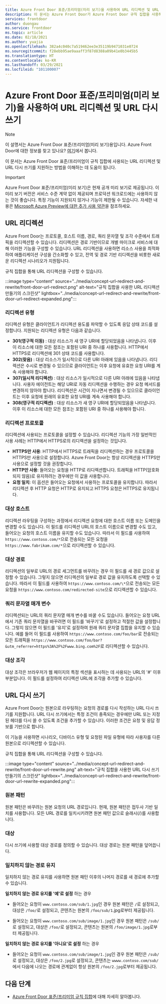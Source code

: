```yaml
---
title: Azure Front Door 표준/프리미엄(미리 보기)을 사용하여 URL 리디렉션 및 URL 다시 쓰기
description: 이 문서는 Azure Front Door가 Azure Front Door 규칙 집합을 사용하여 URL 리디렉션 및 URL 다시 쓰기를 지원하는 방법을 이해하는 데 도움이 됩니다.
services: frontdoor
author: duongau
ms.service: frontdoor
ms.topic: article
ms.date: 02/18/2021
ms.author: yuajia
ms.openlocfilehash: 382a4c040c7a519462ee3e35119b9471031e0724
ms.sourcegitcommit: f28ebb95ae9aaaff3f87d8388a09b41e0b3445b5
ms.translationtype: HT
ms.contentlocale: ko-KR
ms.lasthandoff: 03/29/2021
ms.locfileid: "101100007"
---
```

# <a name="url-redirect-and-url-rewrite-with-azure-front-door-standardpremium-preview"></a>Azure Front Door 표준/프리미엄(미리 보기)을 사용하여 URL 리디렉션 및 URL 다시 쓰기

> [!Note]
> 이 설명서는 Azure Front Door 표준/프리미엄(미리 보기)용입니다. Azure Front Door에 대한 정보를 찾고 있나요? [여기](../front-door-overview.md)에서 봅니다.

이 문서는 Azure Front Door 표준/프리미엄이 규칙 집합에 사용되는 URL 리디렉션 및 URL 다시 쓰기를 지원하는 방법을 이해하는 데 도움이 됩니다.

> [!IMPORTANT]
> Azure Front Door 표준/프리미엄(미리 보기)은 현재 공개 미리 보기로 제공됩니다.
> 이 미리 보기 버전은 서비스 수준 계약 없이 제공되며 프로덕션 워크로드에는 사용하지 않는 것이 좋습니다. 특정 기능이 지원되지 않거나 기능이 제한될 수 있습니다.
> 자세한 내용은 [Microsoft Azure Preview에 대한 추가 사용 약관](https://azure.microsoft.com/support/legal/preview-supplemental-terms/)을 참조하세요.

## <a name="url-redirect"></a>URL 리디렉션

Azure Front Door는 프로토콜, 호스트 이름, 경로, 쿼리 문자열 및 조각 수준에서 트래픽을 리디렉션할 수 있습니다. 리디렉션은 경로 기반이므로 개별 마이크로 서비스에 대해 이러한 기능을 구성할 수 있습니다. URL 리디렉션을 사용하면 리소스 사용을 최적화하여 애플리케이션 구성을 간소화할 수 있고, 전역 및 경로 기반 리디렉션을 비롯한 새로운 리디렉션 시나리오가 지원됩니다.

규칙 집합을 통해 URL 리디렉션을 구성할 수 있습니다.

:::image type="content" source="../media/concept-url-redirect-and-rewrite/front-door-url-redirect.png" alt-text="규칙 집합을 사용한 URL 리디렉션 만들기의 스크린샷" lightbox="../media/concept-url-redirect-and-rewrite/front-door-url-redirect-expanded.png":::

### <a name="redirection-types"></a>리디렉션 유형
리디렉션 유형은 클라이언트가 리디렉션 용도를 파악할 수 있도록 응답 상태 코드를 설정합니다. 지원되는 리디렉션 유형은 다음과 같습니다.

* **301(영구적 이동)** : 대상 리소스가 새 영구 URI에 할당되었음을 나타냅니다. 이후 이 리소스에 대한 모든 참조는 포함된 URI 중 하나를 사용합니다. HTTP에서 HTTPS로 리디렉션에 301 상태 코드를 사용합니다.
* **302(찾음)** : 대상 리소스가 일시적으로 다른 URI 아래에 있음을 나타냅니다. 리디렉션은 수시로 변경될 수 있으므로 클라이언트는 이후 요청에 유효한 요청 URI를 계속 사용해야 합니다.
* **307(일시적 리디렉션)** : 대상 리소스가 일시적으로 다른 URI 아래에 있음을 나타냅니다. 사용자 에이전트는 해당 URI로 자동 리디렉션을 수행하는 경우 요청 메서드를 변경하지 않아야 합니다. 리디렉션은 시간이 지나면서 변경될 수 있으므로 클라이언트는 이후 요청에 원래의 유효한 요청 URI를 계속 사용해야 합니다.
* **308(영구적 리디렉션)** : 대상 리소스가 새 영구 URI에 할당되었음을 나타냅니다. 이후 이 리소스에 대한 모든 참조는 포함된 URI 중 하나를 사용해야 합니다.

### <a name="redirection-protocol"></a>리디렉션 프로토콜
리디렉션에 사용되는 프로토콜을 설정할 수 있습니다. 리디렉션 기능의 가장 일반적인 사용 사례는 HTTP에서 HTTPS로의 리디렉션을 설정하는 것입니다.

* **HTTPS만 사용**: HTTP에서 HTTPS로 트래픽을 리디렉션하는 경우 프로토콜을 HTTPS만 사용으로 설정합니다. Azure Front Door는 항상 리디렉션을 HTTPS만 사용으로 설정할 것을 권장합니다.
* **HTTP만 사용**: 들어오는 요청을 HTTP로 리디렉션합니다. 트래픽을 HTTP(암호화되지 않음)로 유지하려는 경우에만 이 값을 사용합니다.
* **요청 일치**: 이 옵션은 들어오는 요청에서 사용하는 프로토콜을 유지합니다. 따라서 리디렉션 후 HTTP 요청은 HTTP로 유지되고 HTTPS 요청은 HTTPS로 유지됩니다.

### <a name="destination-host"></a>대상 호스트
리디렉션 라우팅을 구성하는 과정에서 리디렉션 요청에 대한 호스트 이름 또는 도메인을 변경할 수도 있습니다. 이 필드를 리디렉션 URL의 호스트 이름으로 변경할 수도 있고, 들어오는 요청의 호스트 이름을 유지할 수도 있습니다. 따라서 이 필드를 사용하여 `https://www.contoso.com/*`으로 전송되는 모든 요청을 `https://www.fabrikam.com/*`으로 리디렉션할 수 있습니다.

### <a name="destination-path"></a>대상 경로
리디렉션의 일부로 URL의 경로 세그먼트를 바꾸려는 경우 이 필드를 새 경로 값으로 설정할 수 있습니다. 그렇지 않으면 리디렉션의 일부로 경로 값을 유지하도록 선택할 수 있습니다. 따라서 이 필드를 사용하여 `https://www.contoso.com/\*`으로 전송되는 모든 요청을 `https://www.contoso.com/redirected-site`으로 리디렉션할 수 있습니다.

### <a name="query-string-parameters"></a>쿼리 문자열 매개 변수
리디렉션되는 URL의 쿼리 문자열 매개 변수를 바꿀 수도 있습니다. 들어오는 요청 URL에서 기존 쿼리 문자열을 바꾸려면 이 필드를 '바꾸기'로 설정하고 적절한 값을 설정합니다. 그렇지 않으면 이 필드를 '유지'로 설정하여 원래 쿼리 문자열 집합을 유지할 수 있습니다. 예를 들어 이 필드를 사용하여 `https://www.contoso.com/foo/bar`로 전송되는 모든 트래픽을 `https://www.contoso.com/foo/bar?&utm_referrer=https%3A%2F%2Fwww.bing.com%2F`로 리디렉션할 수 있습니다. 

### <a name="destination-fragment"></a>대상 조각
대상 조각은 브라우저가 웹 페이지의 특정 섹션을 표시하는 데 사용되는 URL의 '#' 이후 부분입니다. 이 필드를 설정하여 리디렉션 URL에 조각을 추가할 수 있습니다.

## <a name="url-rewrite"></a>URL 다시 쓰기

Azure Front Door는 원본으로 라우팅하는 요청의 경로를 다시 작성하는 URL 다시 쓰기를 지원합니다. URL 다시 쓰기에서는 특정 조건이 충족되는 경우에만 URL 또는 지정된 헤더를 다시 쓸 수 있도록 조건을 추가할 수 있습니다. 이러한 조건은 요청 및 응답 정보를 기반으로 합니다.

이 기능을 사용하면 시나리오, 디바이스 유형 및 요청된 파일 유형에 따라 사용자를 다른 원본으로 리디렉션할 수 있습니다.

규칙 집합을 통해 URL 리디렉션을 구성할 수 있습니다.

:::image type="content" source="../media/concept-url-redirect-and-rewrite/front-door-url-rewrite.png" alt-text="규칙 집합을 사용한 URL 다시 쓰기 만들기의 스크린샷" lightbox="../media/concept-url-redirect-and-rewrite/front-door-url-rewrite-expanded.png":::

### <a name="source-pattern"></a>원본 패턴

원본 패턴은 바꾸려는 원본 요청의 URL 경로입니다. 현재, 원본 패턴은 접두사 기반 일치를 사용합니다. 모든 URL 경로를 일치시키려면 원본 패턴 값으로 슬래시(/)를 사용합니다.

### <a name="destination"></a>대상

다시 쓰기에 사용할 대상 경로를 정의할 수 있습니다. 대상 경로는 원본 패턴을 덮어씁니다.

### <a name="preserve-unmatched-path"></a>일치하지 않는 경로 유지

일치하지 않는 경로 유지를 사용하면 원본 패턴 이후의 나머지 경로를 새 경로에 추가할 수 있습니다.

**일치하지 않는 경로 유지를 '예'로 설정** 하는 경우
* 들어오는 요청이 `www.contoso.com/sub/1.jpg`인 경우 원본 패턴은 `/`로 설정되고, 대상은 `/foo/`로 설정되고, 콘텐츠는 원본의 `/foo/sub/1`.jpg로부터 제공됩니다.

* 들어오는 요청이 `www.contoso.com/sub/image/1.jpg`인 경우 원본 패턴은 `/sub/`로 설정되고, 대상은 `/foo/`로 설정되고, 콘텐츠는 원본의 `/foo/image/1.jpg`로부터 제공됩니다.

**일치하지 않는 경로 유지를 '아니요'로 설정** 하는 경우
* 들어오는 요청이 `www.contoso.com/sub/image/1.jpg`인 경우 원본 패턴은 `/sub/`로 설정되고, 대상은 `/foo/2.jpg`로 설정되고, 콘텐츠는 `wwww.contoso.com/sub/`에서 다음에 나오는 경로에 관계없이 항상 원본의 `/foo/2.jpg`로부터 제공됩니다.

## <a name="next-steps"></a>다음 단계

* [Azure Front Door 표준/프리미엄 규칙 집합](concept-rule-set.md)에 대해 자세히 알아봅니다.
